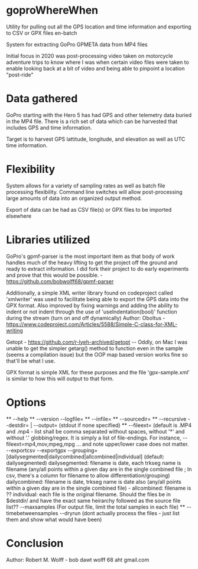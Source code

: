# goproWhereWhen
 Utility for pulling out all the GPS location and time information and exporting to CSV or GPX files en-batch

 System for extracting GoPro GPMETA data from MP4 files

 Initial focus in 2020 was post-processing video taken on motorcycle adventure
 trips to know where I was when certain video files were taken to enable looking
 back at a bit of video and being able to pinpoint a location "post-ride"

# Data gathered
 GoPro starting with the Hero 5 has had GPS and other telemetry data buried in the MP4 file.
 There is a rich set of data which can be harvested that includes GPS and time information.

 Target is to harvest GPS lattitude, longitude, and elevation as well as UTC time information.

# Flexibility
 System allows for a variety of sampling rates as well as batch file processing flexibility.
 Command line switches will allow post-processing large amounts of data into an organized output method.

 Export of data can be had as CSV file(s) or GPX files to be imported elsewhere

# Libraries utilized
 GoPro's gpmf-parser is the most important item as that body of work handles much of the heavy lifting
 to get the project off the ground and ready to extract information. I did fork their project to do 
 early experiments and prove that this would be possible. - https://github.com/bobwolff68/gpmf-parser

 Additionally, a simple XML writer library found on codeproject called 'xmlwriter' was used to facilitate
 being able to export the GPS data into the GPX format. 
 Also improved by fixing warnings and adding the ability to indent or not indent through
 the use of 'useIndentation(bool)' function during the stream (turn on and off dynamically)
 Author: Oboltus - https://www.codeproject.com/Articles/5588/Simple-C-class-for-XML-writing

 Getopt - https://github.com/r-lyeh-archived/getopt -- Oddly, on Mac I was unable to get the simpler
 getarg() method to function even in the sample (seems a compilation issue) but the OOP map based version
 works fine so that'll be what I use.

 GPX format is simple XML for these purposes and the file 'gpx-sample.xml' is similar to how this will output to that form.

# Options
** --help
** --version
 --logfile=
** --infile=
** --sourcedir=
** --recursive
 --destdir= | --output= (stdout if none specified)
** --fileext=  (default is .MP4 and .mp4 - list shall be comma separated without spaces, without '*' and without '.' globbing/regex. It is simply a list of file-endings. For instance, --fileext=mp4,mov,mpeg,mpg ... and note upper/lower case does not matter.
 --exportcsv
 --exportgpx
 --grouping=[dailysegmented|dailycombined|allcombined|individual] (default: dailysegmented)
     dailysegmented: filename is date, each trkseg name is filename (any/all points within a given day are in the single combined file ; In csv, there's a column for filename to allow differentiation/grouping)
     dailycombined: filename is date, trkseg name is date also (any/all points within a given day are in the single combined file) - 
     allcombined: filename is ??
     individual: each file is the original filename. Should the files be in $destdir/ and have the exact same heirarchy followed as the source file list??
 --maxsamples (For output file, limit the total samples in each file)
** --timebetweensamples
 --dryrun (dont actually process the files - just list them and show what would have been)


# Conclusion
 Author: Robert M. Wolff - bob dawt wolff 68 aht gmail.com
